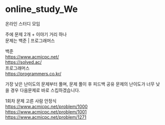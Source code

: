 # online_study_We
온라인 스터디 모임    
    
주에 문제 2개 + 이야기 거리 하나    
문제는 백준 | 프로그래머스   

백준    
  https://www.acmicpc.net/    
  https://solved.ac/    
프로그래머스    
  https://programmers.co.kr/    
  
가장 낮은 난이도의 문제부터 풀며, 문제 풀이 후 피드백 공유
문제의 난이도가 너무 낮을 경우 다음문제로 바로 스킵하겠습니다.

1회차
문제 고른 사람 안정식    
  https://www.acmicpc.net/problem/1000    
  https://www.acmicpc.net/problem/1001    
  https://www.acmicpc.net/problem/1271    
